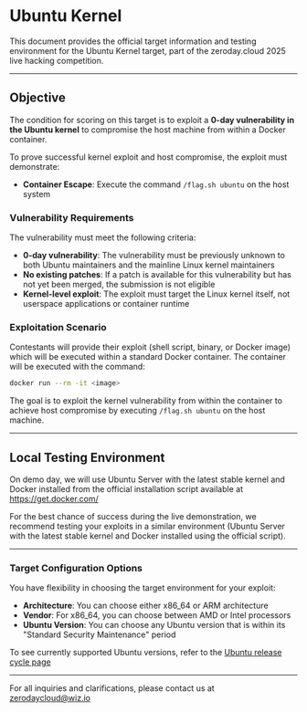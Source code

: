 # Ubuntu Kernel

This document provides the official target information and testing environment for the Ubuntu Kernel target, part of the zeroday.cloud 2025 live hacking competition.

---

## Objective

The condition for scoring on this target is to exploit a **0-day vulnerability in the Ubuntu kernel** to compromise the host machine from within a Docker container.

To prove successful kernel exploit and host compromise, the exploit must demonstrate:
- **Container Escape**: Execute the command `/flag.sh ubuntu` on the host system

### Vulnerability Requirements

The vulnerability must meet the following criteria:
- **0-day vulnerability**: The vulnerability must be previously unknown to both Ubuntu maintainers and the mainline Linux kernel maintainers
- **No existing patches**: If a patch is available for this vulnerability but has not yet been merged, the submission is not eligible
- **Kernel-level exploit**: The exploit must target the Linux kernel itself, not userspace applications or container runtime

### Exploitation Scenario

Contestants will provide their exploit (shell script, binary, or Docker image) which will be executed within a standard Docker container. The container will be executed with the command:
```bash
docker run --rm -it <image>
```

The goal is to exploit the kernel vulnerability from within the container to achieve host compromise by executing `/flag.sh ubuntu` on the host machine.

---

## Local Testing Environment

On demo day, we will use Ubuntu Server with the latest stable kernel and Docker installed from the official installation script available at https://get.docker.com/

For the best chance of success during the live demonstration, we recommend testing your exploits in a similar environment (Ubuntu Server with the latest stable kernel and Docker installed using the official script).

---

### Target Configuration Options

You have flexibility in choosing the target environment for your exploit:

- **Architecture**: You can choose either x86_64 or ARM architecture
- **Vendor**: For x86_64, you can choose between AMD or Intel processors
- **Ubuntu Version**: You can choose any Ubuntu version that is within its "Standard Security Maintenance" period

To see currently supported Ubuntu versions, refer to the [Ubuntu release cycle page](https://ubuntu.com/about/release-cycle)

---

For all inquiries and clarifications, please contact us at zerodaycloud@wiz.io

